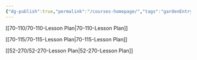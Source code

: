 ```yaml
---
{"dg-publish":true,"permalink":"/courses-homepage/","tags":"gardenEntry","dgHomeLink":true,"dgPassFrontmatter":false,"dgShowBacklinks":false,"dgShowLocalGraph":false,"dgShowInlineTitle":false}
---
```



[[70-110/70-110-Lesson Plan|70-110-Lesson Plan]]

[[70-115/70-115-Lesson Plan|70-115-Lesson Plan]]

[[52-270/52-270-Lesson Plan|52-270-Lesson Plan]]
